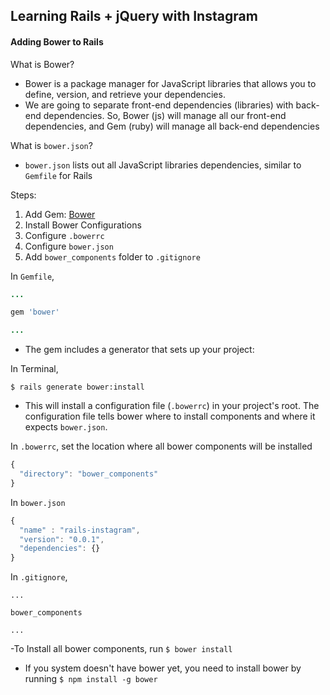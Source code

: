 ## Learning Rails + jQuery with Instagram

#### Adding Bower to Rails

What is Bower?
- Bower is a package manager for JavaScript libraries that allows you to define, version, and retrieve your dependencies.
- We are going to separate front-end dependencies (libraries) with back-end dependencies. So, Bower (js) will manage all our front-end dependencies, and Gem (ruby) will manage all back-end dependencies

What is `bower.json`?
- `bower.json` lists out all JavaScript libraries dependencies, similar to `Gemfile` for Rails

Steps:

1. Add Gem: [Bower](https://github.com/stve/bower)
2. Install Bower Configurations
3. Configure `.bowerrc`
4. Configure `bower.json`
5. Add `bower_components` folder to `.gitignore`

In `Gemfile`,

```ruby
...

gem 'bower'

...
```

- The gem includes a generator that sets up your project:

In Terminal,

```
$ rails generate bower:install
```

- This will install a configuration file (`.bowerrc`) in your project's root. The configuration file tells bower where to install components and where it expects `bower.json`.

In `.bowerrc`, set the location where all bower components will be installed

```js
{
  "directory": "bower_components"
}
```

In `bower.json`

```js
{
  "name" : "rails-instagram",
  "version": "0.0.1",
  "dependencies": {}
}
```

In `.gitignore`,
```
...

bower_components

...
```

-To Install all bower components, run `$ bower install`
- If you system doesn't have bower yet, you need to install bower by running `$ npm install -g bower`
